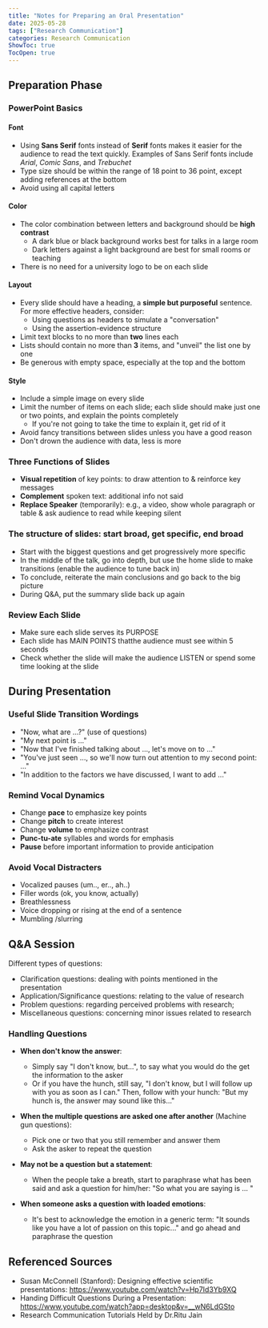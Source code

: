 ```yaml
---
title: "Notes for Preparing an Oral Presentation"
date: 2025-05-28
tags: ["Research Communication"]
categories: Research Communication
ShowToc: true
TocOpen: true
---
```



## Preparation Phase

### PowerPoint Basics

#### Font 
  + Using **Sans Serif** fonts instead of **Serif** fonts makes it easier for the audience to read the text quickly. Examples of Sans Serif fonts include *Arial*, *Comic Sans*, and *Trebuchet*
  + Type size should be within the range of 18 point to 36 point, except adding references at the bottom
  + Avoid using all capital letters
  

#### Color
  + The color combination between letters and background should be **high contrast**
    + A dark blue or black background works best for talks in a large room
    + Dark letters against a light background are best for small rooms or teaching
  + There is no need for a university logo to be on each slide

#### Layout
  + Every slide should have a heading, a **simple but purposeful** sentence. For more effective headers, consider:
    + Using questions as headers to simulate a "conversation"
    + Using the assertion-evidence structure
  + Limit text blocks to no more than **two** lines each
  + Lists should contain no more than **3** items, and "unveil" the list one by one
  + Be generous with empty space, especially at the top and the bottom

#### Style
  + Include a simple image on every slide
  + Limit the number of items on each slide; each slide should make just one or two points, and explain the points completely
    + If you're not going to take the time to explain it, get rid of it
  + Avoid fancy transitions between slides unless you have a good reason
  + Don't drown the audience with data, less is more


### Three Functions of Slides 
+ **Visual repetition** of key points: to draw attention to & reinforce key messages
+ **Complement** spoken text: additional info not said
+ **Replace Speaker** (temporarily): e.g., a video, show whole paragraph or table & ask audience to read while keeping silent

### The structure of slides: start broad, get specific, end broad
+ Start with the biggest questions and get progressively more specific
+ In the middle of the talk, go into depth, but use the home slide to make transitions (enable the audience to tune back in)
+ To conclude, reiterate the main conclusions and go back to the big picture
+ During Q&A, put the summary slide back up again

### Review Each Slide
+ Make sure each slide serves its PURPOSE
+ Each slide has MAIN POINTS thatthe  audience must see within 5 seconds
+ Check whether the slide will make the audience LISTEN or spend some time looking at the slide


## During Presentation

### Useful Slide Transition Wordings
+ "Now, what are ...?" (use of questions)
+ "My next point is ..."
+ "Now that I've finished talking about ..., let's move on to ..."
+ "You've just seen ..., so we'll now turn out attention to my second point: ..."
+ "In addition to the factors we have discussed, I want to add ..."

### Remind Vocal Dynamics
+ Change **pace** to emphasize key points
+ Change **pitch** to create interest
+ Change **volume** to emphasize contrast
+ **Punc-tu-ate** syllables and words for emphasis
+ **Pause** before important information to provide anticipation

### Avoid Vocal Distracters
+ Vocalized pauses (um.., er.., ah..)
+ Filler words (ok, you know, actually)
+ Breathlessness
+ Voice dropping or rising at the end of a sentence
+ Mumbling /slurring


## Q&A Session 

Different types of questions:
+ Clarification questions: dealing with points mentioned in the presentation
+ Application/Significance questions: relating to the value of research
+ Problem questions: regarding perceived problems with research;
+ Miscellaneous questions: concerning minor issues related to research

### Handling Questions

+ **When don't know the answer**: 
  + Simply say "I don't know, but...", to say what you would do the get the information to the asker
  + Or if you have the hunch, still say, "I don't know, but I will follow up with you as soon as I can." Then, follow with your hunch: "But my hunch is, the answer may sound like this..."

+ **When the multiple questions are asked one after another** (Machine gun questions):
  + Pick one or two that you still remember and answer them
  + Ask the asker to repeat the question

+ **May not be a question but a statement**:
  + When the people take a breath, start to paraphrase what has been said and ask a question for him/her: "So what you are saying is ... "

+ **When someone asks a question with loaded emotions**:
  + It's best to acknowledge the emotion in a generic term: "It sounds like you have a lot of passion on this topic..." and go ahead and paraphrase the question


## Referenced Sources
+ Susan McConnell (Stanford): Designing effective scientific presentations: https://www.youtube.com/watch?v=Hp7Id3Yb9XQ
+ Handing Difficult Questions During a Presentation: https://www.youtube.com/watch?app=desktop&v=__wN6LdGSto
+ Research Communication Tutorials Held by Dr.Ritu Jain